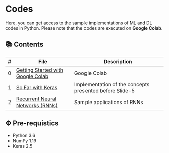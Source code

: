 # Codes

Here, you can get access to the sample implementations of ML and DL codes in Python.  Please note that the codes are executed on **Google Colab**.

## 📚 Contents

| # | File | Description |
| --- | ------------ | ------------ |
| 0 | [Getting Started with Google Colab](https://github.com/alitourani/deep-learning-from-scratch/blob/main/Codes/00_Getting_Started_with_Google_Colab.ipynb "Getting Started with Google Colab") | Google Colab |
| 1 | [So Far with Keras](https://github.com/alitourani/deep-learning-from-scratch/blob/main/Codes/01_So_Far_With_Keras.ipynb "So Far with Keras") | Implementation of the concepts presented before Slide-5 |
| 2 | [Recurrent Neural Networks (RNNs)](https://github.com/alitourani/deep-learning-from-scratch/tree/main/Codes/RNNs "Recurrent Neural Networks (RNNs)") | Sample applications of RNNs |

## ⚙️ Pre-requistics

- Python 3.6
- NumPy 1.19
- Keras 2.5
